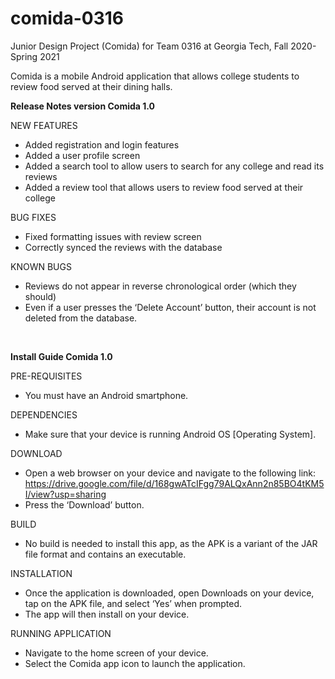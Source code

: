 # comida-0316
Junior Design Project (Comida) for Team 0316 at Georgia Tech, Fall 2020-Spring 2021
&nbsp;

Comida is a mobile Android application that allows college students to review food served at their dining halls.
&nbsp;
&nbsp;

**Release Notes version Comida 1.0**

NEW FEATURES
- Added registration and login features
- Added a user profile screen
- Added a search tool to allow users to search for any college and read its reviews
- Added a review tool that allows users to review food served at their college

BUG FIXES
- Fixed formatting issues with review screen
- Correctly synced the reviews with the database 

KNOWN BUGS
- Reviews do not appear in reverse chronological order (which they should)
- Even if a user presses the ‘Delete Account’ button, their account is not deleted from the database.


&nbsp;

**Install Guide Comida 1.0**

PRE-REQUISITES
- You must have an Android smartphone.

DEPENDENCIES
- Make sure that your device is running Android OS [Operating System].

DOWNLOAD
- Open a web browser on your device and navigate to the following link: https://drive.google.com/file/d/168gwATcIFgg79ALQxAnn2n85BO4tKM5I/view?usp=sharing
- Press the ‘Download’ button.

BUILD
- No build is needed to install this app, as the APK is a variant of the JAR file format and contains an executable.

INSTALLATION
- Once the application is downloaded, open Downloads on your device, tap on the APK file, and select ‘Yes’ when prompted.
- The app will then install on your device.

RUNNING APPLICATION
- Navigate to the home screen of your device.
- Select the Comida app icon to launch the application.

